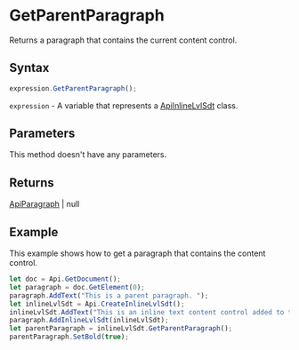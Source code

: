 # GetParentParagraph

Returns a paragraph that contains the current content control.

## Syntax

```javascript
expression.GetParentParagraph();
```

`expression` - A variable that represents a [ApiInlineLvlSdt](../ApiInlineLvlSdt.md) class.

## Parameters

This method doesn't have any parameters.

## Returns

[ApiParagraph](../../ApiParagraph/ApiParagraph.md) \| null

## Example

This example shows how to get a paragraph that contains the content control.

```javascript editor-
let doc = Api.GetDocument();
let paragraph = doc.GetElement(0);
paragraph.AddText("This is a parent paragraph. ");
let inlineLvlSdt = Api.CreateInlineLvlSdt();
inlineLvlSdt.AddText("This is an inline text content control added to the paragraph.");
paragraph.AddInlineLvlSdt(inlineLvlSdt);
let parentParagraph = inlineLvlSdt.GetParentParagraph();
parentParagraph.SetBold(true);
```

